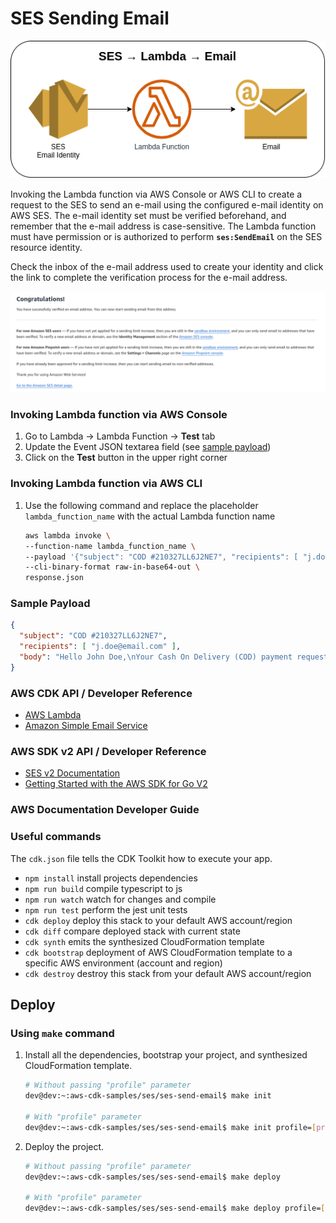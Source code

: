 # SES Sending Email

![SES Send Email](assets/img/ses-send-email.png)

Invoking the Lambda function via AWS Console or AWS CLI to create a request to the SES to send an e-mail using the configured e-mail identity on AWS SES. The e-mail identity set must be verified beforehand, and remember that the e-mail address is case-sensitive. The Lambda function must have permission or is authorized to perform **`ses:SendEmail`** on the SES resource identity.

Check the inbox of the e-mail address used to create your identity and click the link to complete the verification process for the e-mail address.

![verified-ses-email-identity](assets/img/verified-ses-email-identity.png)


### Invoking Lambda function via AWS Console
1. Go to Lambda → Lambda Function → **Test** tab
2. Update the Event JSON textarea field (see [sample payload](#sample-payload))
3. Click on the **Test** button in the upper right corner

### Invoking Lambda function via AWS CLI
1. Use the following command and replace the placeholder `lambda_function_name` with the actual Lambda function name
    ```bash
    aws lambda invoke \
    --function-name lambda_function_name \
    --payload '{"subject": "COD #210327LL6J2NE7", "recipients": [ "j.doe@email.com" ], "body": "Hello John Doe,\nYour Cash On Delivery (COD) payment request for order #210327LL6J2NE7 has been approved. We have notified the seller to start shipping your item(s).\n\n\tORDER DETAILS\n\t\tOrder ID:     #210327LL6J2NE7\n\t\tOrder Date:   03/27/21 01:16:27\n\t\tSeller:       ABC Company Inc.\n\nKindly wait for your shipment and have cash ready to pay for your products upon delivery. Once you receive and accept the product(s), kindly confirm this with us in ABC App."}' \
    --cli-binary-format raw-in-base64-out \
    response.json
    ```

### Sample Payload
```json
{
  "subject": "COD #210327LL6J2NE7",
  "recipients": [ "j.doe@email.com" ],
  "body": "Hello John Doe,\nYour Cash On Delivery (COD) payment request for order #210327LL6J2NE7 has been approved. We have notified the seller to start shipping your item(s).\n\n\tORDER DETAILS\n\t\tOrder ID:     #210327LL6J2NE7\n\t\tOrder Date:   03/27/21 01:16:27\n\t\tSeller:       ABC Company Inc.\n\nKindly wait for your shipment and have cash ready to pay for your products upon delivery. Once you receive and accept the product(s), kindly confirm this with us in ABC App."
}
```

### AWS CDK API / Developer Reference
* [AWS Lambda](https://docs.aws.amazon.com/cdk/api/v2/docs/aws-cdk-lib.aws_lambda-readme.html)
* [Amazon Simple Email Service](https://docs.aws.amazon.com/cdk/api/v2/docs/aws-cdk-lib.aws_ses-readme.html)

### AWS SDK v2 API / Developer Reference
* [SES v2 Documentation](https://pkg.go.dev/github.com/aws/aws-sdk-go-v2/service/sesv2)
* [Getting Started with the AWS SDK for Go V2](https://aws.github.io/aws-sdk-go-v2/docs/getting-started/)

### AWS Documentation Developer Guide

### Useful commands
The `cdk.json` file tells the CDK Toolkit how to execute your app.

* `npm install`     install projects dependencies
* `npm run build`   compile typescript to js
* `npm run watch`   watch for changes and compile
* `npm run test`    perform the jest unit tests
* `cdk deploy`      deploy this stack to your default AWS account/region
* `cdk diff`        compare deployed stack with current state
* `cdk synth`       emits the synthesized CloudFormation template
* `cdk bootstrap`   deployment of AWS CloudFormation template to a specific AWS environment (account and region)
* `cdk destroy`     destroy this stack from your default AWS account/region

## Deploy

### Using `make` command
1. Install all the dependencies, bootstrap your project, and synthesized CloudFormation template.
    ```bash
    # Without passing "profile" parameter
    dev@dev:~:aws-cdk-samples/ses/ses-send-email$ make init

    # With "profile" parameter
    dev@dev:~:aws-cdk-samples/ses/ses-send-email$ make init profile=[profile_name]
    ```

2. Deploy the project.
    ```bash
    # Without passing "profile" parameter
    dev@dev:~:aws-cdk-samples/ses/ses-send-email$ make deploy

    # With "profile" parameter
    dev@dev:~:aws-cdk-samples/ses/ses-send-email$ make deploy profile=[profile_name]
    ```